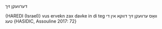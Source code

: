 דערוועקן  זיך

{HAREDI (Israel)}
vus ervekn zax davke in di teg וואָס ערוועקן זיך דווקא אין די טעג {HASIDIC, Assouline 2017: 72}